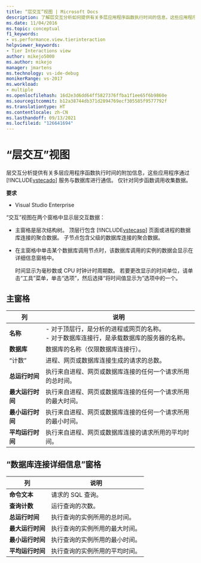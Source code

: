 ```yaml
---
title: “层交互”视图 | Microsoft Docs
description: 了解层交互分析如何提供有关多层应用程序函数执行时间的信息，这些应用程序与数据库进行通信。
ms.date: 11/04/2016
ms.topic: conceptual
f1_keywords:
- vs.performance.view.tierinteraction
helpviewer_keywords:
- Tier Interactions view
author: mikejo5000
ms.author: mikejo
manager: jmartens
ms.technology: vs-ide-debug
monikerRange: vs-2017
ms.workload:
- multiple
ms.openlocfilehash: 16d2e3d6dd64ff5827376ffba1f1ee65f6b9860e
ms.sourcegitcommit: b12a38744db371d2894769ecf305585f9577792f
ms.translationtype: HT
ms.contentlocale: zh-CN
ms.lasthandoff: 09/13/2021
ms.locfileid: "126641694"
---
```

# <a name="tier-interactions-view"></a>“层交互”视图

层交互分析提供有关多层应用程序函数执行时间的附加信息，这些应用程序通过 [!INCLUDE[vstecado](../data-tools/includes/vstecado_md.md)] 服务与数据库进行通信。 仅针对同步函数调用收集数据。

**要求**

- Visual Studio Enterprise

“交互”视图在两个窗格中显示层交互数据：

- 主窗格是层次结构树。 顶层行包含 [!INCLUDE[vstecasp](../code-quality/includes/vstecasp_md.md)] 页面或进程的数据库连接的聚合数据。 子节点包含父级的数据库连接的聚合数据。

- 在主窗格中单击某个数据库调用节点时，该数据库调用的实例的数据会显示在详细信息窗格中。

  时间显示为毫秒数或 CPU 时钟计时周期数。 若要更改显示的时间单位，请单击“工具”菜单，单击“选项”，然后选择“将时间值显示为”选项中的一个。

## <a name="master-pane"></a>主窗格

|列|说明|
|------------|-----------------|
|**名称**|- 对于顶层行，是分析的进程或网页的名称。<br />- 对于数据库连接行，是承载数据库的服务器的名称。|
|**数据库**|数据库的名称（仅限数据库连接行）。|
|“计数”|进程、网页或数据库连接生成的请求的总数。|
|**总运行时间**|执行来自进程、网页或数据库连接的任何一个请求所用的总时间。|
|**最大运行时间**|执行来自进程、网页或数据库连接的任何一个请求所用的最大时间。|
|**最小运行时间**|执行来自进程、网页或数据库连接的任何一个请求所用的最小时间。|
|**平均运行时间**|执行来自进程、网页或数据库连接的请求所用的平均时间。|

## <a name="database-connection-details-pane"></a>“数据库连接详细信息”窗格

|列|说明|
|------------|-----------------|
|**命令文本**|请求的 SQL 查询。|
|**查询计数**|运行查询的次数。|
|**总运行时间**|执行查询的实例所用的总时间。|
|**最大运行时间**|执行查询的实例所用的最大时间。|
|**最小运行时间**|执行查询的实例所用的最小时间。|
|**平均运行时间**|执行查询的实例所用的平均时间。|

